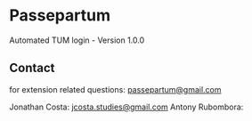 # Passepartum
Automated TUM login - Version 1.0.0

## Contact
for extension related questions: passepartum@gmail.com

Jonathan Costa: jcosta.studies@gmail.com
Antony Rubombora:
